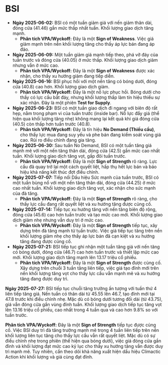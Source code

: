 # BSI

- **Ngày 2025-06-02:** BSI có một tuần giảm giá với nến giảm thân dài, đóng cửa (41.46) gần mức thấp nhất tuần. Khối lượng giao dịch tăng mạnh.
    - **Phân tích VPA/Wyckoff:** Đây là một **Sign of Weakness**. Việc giá giảm mạnh trên nền khối lượng tăng cho thấy áp lực bán đang áp đảo.
- **Ngày 2025-06-09:** Một tuần giảm giá mạnh tiếp theo, phá vỡ đáy của tuần trước và đóng cửa (40.05) ở mức thấp. Khối lượng giao dịch giảm nhưng vẫn ở mức cao.
    - **Phân tích VPA/Wyckoff:** Đây là một **Sign of Weakness** được xác nhận, cho thấy xu hướng giảm đang tiếp diễn.
- **Ngày 2025-06-16:** BSI phục hồi với một nến tăng có bóng dưới, đóng cửa (40.8) cao hơn. Khối lượng giao dịch giảm.
    - **Phân tích VPA/Wyckoff:** Đây là một nỗ lực phục hồi. Bóng dưới cho thấy có lực cầu bắt đáy, nhưng khối lượng thấp làm tín hiệu thiếu sự xác nhận. Đây là một phiên **Test for Supply**.
- **Ngày 2025-06-23:** BSI có một tuần giao dịch đi ngang với biên độ rất hẹp, nằm trong phạm vi của tuần trước (inside bar). Nỗ lực đẩy giá (thể hiện qua khối lượng tăng nhẹ) không mang lại kết quả khi giá đóng cửa (40.5) còn thấp hơn tuần trước (40.8).
    - **Phân tích VPA/Wyckoff:** Đây là tín hiệu **No Demand (Thiếu cầu)**, cho thấy lực mua đang suy yếu và phe bán đang kiểm soát vùng giá cao. Rủi ro điều chỉnh đang gia tăng.
- **Ngày 2025-06-30:** Sau tuần No Demand, BSI có một tuần tăng giá mạnh mẽ với một nến tăng thân dài, đóng cửa (42.5) gần mức cao nhất tuần. Khối lượng giao dịch tăng vọt, gấp đôi tuần trước.
    - **Phân tích VPA/Wyckoff:** Đây là một **Sign of Strength** rõ ràng. Lực cầu đã quay trở lại một cách quyết liệt, hấp thụ hết lực bán và báo hiệu khả năng kết thúc đợt điều chỉnh.
- **Ngày 2025-07-07:** Tiếp nối Dấu hiệu Sức mạnh của tuần trước, BSI có một tuần bùng nổ với một nến tăng thân dài, đóng cửa (44.25) ở mức cao nhất tuần. Khối lượng giao dịch tăng vọt, xác nhận cho sức mạnh của đà tăng.
    - **Phân tích VPA/Wyckoff:** Đây là một **Sign of Strength** rõ ràng, cho thấy lực cầu đang rất quyết liệt và xu hướng tăng được củng cố.
- **Ngày 2025-07-14:** Tiếp tục xu hướng tăng với nến tăng biên độ rộng, đóng cửa (45.6) cao hơn tuần trước và tạo mức cao mới. Khối lượng giao dịch giảm nhẹ nhưng vẫn duy trì ở mức cao.
    - **Phân tích VPA/Wyckoff:** Đây là một **Sign of Strength** tiếp tục, xây dựng trên đà tăng mạnh từ tuần trước. Việc giá tiếp tục tăng trên nền khối lượng giảm nhẹ cho thấy áp lực bán đã cạn kiệt và xu hướng tăng đang được củng cố.
- **Ngày 2025-07-21:** BSI tiếp tục ghi nhận một tuần tăng giá với nến tăng có bóng dưới, đóng cửa (46.7) cao hơn tuần trước và thiết lập mức cao mới. Khối lượng giao dịch tăng mạnh lên 13.17 triệu cổ phiếu.
    - **Phân tích VPA/Wyckoff:** Đây là một **Sign of Strength** được củng cố. Xây dựng trên chuỗi 3 tuần tăng liên tiếp, việc giá tạo đỉnh mới trên nền khối lượng tăng vọt cho thấy lực cầu vẫn mạnh mẽ và xu hướng tăng đang được duy trì.


**Ngày 2025-07-27:** BSI tiếp tục chuỗi tăng trưởng ấn tượng với tuần thứ 4 liên tiếp tăng giá. Nến tuần có thân dài từ 45.55 lên 46.7, tạo đỉnh mới tại 47.8 trước khi điều chỉnh nhẹ. Mặc dù có bóng dưới tương đối dài (từ 43.75), giá vẫn đóng cửa gần vùng đỉnh tuần. Khối lượng giao dịch tiếp tục tăng vọt lên 13.16 triệu cổ phiếu, cao nhất trong 4 tuần qua và cao hơn 9.8% so với tuần trước.

**Phân tích VPA/Wyckoff:** Đây là một **Sign of Strength** tiếp tục được củng cố. Việc BSI duy trì đà tăng trưởng mạnh mẽ trong 4 tuần liên tiếp trên nền khối lượng liên tục tăng cho thấy lực cầu vẫn rất quyết liệt. Mặc dù có sự điều chỉnh nhẹ trong phiên (thể hiện qua bóng dưới), việc giá đóng cửa gần đỉnh và khối lượng đạt mức cao kỷ lục cho thấy xu hướng tăng vẫn được duy trì mạnh mẽ. Tuy nhiên, cần theo dõi khả năng xuất hiện dấu hiệu Climactic Action khi khối lượng và giá cùng đạt đỉnh.
